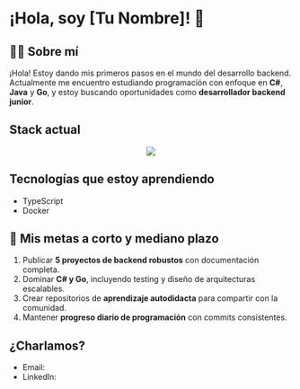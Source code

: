 # ¡Hola, soy [Tu Nombre]! 👋

## 🧑‍💻 Sobre mí

¡Hola! Estoy dando mis primeros pasos en el mundo del desarrollo backend.  
Actualmente me encuentro estudiando programación con enfoque en **C#**, **Java** y **Go**, y estoy buscando oportunidades como **desarrollador backend junior**.

## Stack actual

<!--tech stack icons-->
<p align="center">
  <a href="https://skillicons.dev">
    <img src="https://skillicons.dev/icons?i=git,github,cs,java,go,js,py,obsidian,idea,vscode,=14" />
  </a>
</p>

## Tecnologías que estoy aprendiendo

- TypeScript
- Docker

## 🌟 Mis metas a corto y mediano plazo

1. Publicar **5 proyectos de backend robustos** con documentación completa.  
2. Dominar **C# y Go**, incluyendo testing y diseño de arquitecturas escalables.  
3. Crear repositorios de **aprendizaje autodidacta** para compartir con la comunidad.  
4. Mantener **progreso diario de programación** con commits consistentes.  

## ¿Charlamos?

- Email:
- LinkedIn: 
